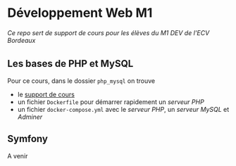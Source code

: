 # Développement Web M1

###### Ce repo sert de support de cours pour les élèves du M1 DEV de l'ECV Bordeaux

## Les bases de PHP et MySQL

Pour ce cours, dans le dossier `php_mysql` on trouve

- le [support de cours](./php_mysql/cours/index.html)
- un fichier `Dockerfile` pour démarrer rapidement un *serveur PHP* 
- un fichier `docker-compose.yml` avec le *serveur PHP*, un *serveur MySQL* et *Adminer*

## Symfony

A venir


